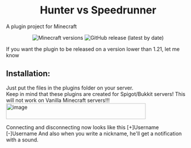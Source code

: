 <h1 align="center">Hunter vs Speedrunner</h1> 
A plugin project for Minecraft

<p align="center">
	<img src="https://img.shields.io/badge/Minecraft-1.21--1.21.7-green" alt="Minecraft versions">
	<img src="https://img.shields.io/github/v/release/FlingoDoa/CustomChat" alt="GitHub release (latest by date)">
</p>  
If you want the plugin to be released on a version lower than 1.21, let me know

## Installation:
Just put the files in the plugins folder on your server. <br>Keep in mind that these plugins are created for Spigot/Bukkit servers! This will not work on Vanilla Minecraft servers!!!
<img width="382" height="43" alt="image" src="https://github.com/user-attachments/assets/85afdc33-2ed6-4e80-aa7c-4579812d9e44" />

Connecting and disconnecting now looks like this
[+]Username
[-]Username
And also when you write a nickname, he'll get a notification with a sound.

